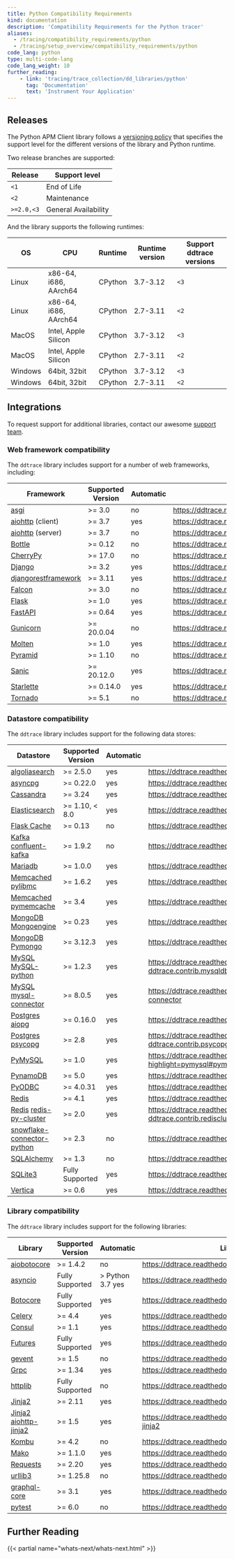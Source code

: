 ```yaml
---
title: Python Compatibility Requirements
kind: documentation
description: 'Compatibility Requirements for the Python tracer'
aliases:
  - /tracing/compatibility_requirements/python
  - /tracing/setup_overview/compatibility_requirements/python
code_lang: python
type: multi-code-lang
code_lang_weight: 10
further_reading:
    - link: 'tracing/trace_collection/dd_libraries/python'
      tag: 'Documentation'
      text: 'Instrument Your Application'
---
```


## Releases

The Python APM Client library follows a [versioning policy][1] that specifies the support level for the different versions of the library and Python runtime.

Two release branches are supported:

| Release    | Support level        |
|------------|----------------------|
| `<1`       | End of Life          |
| `<2`       | Maintenance          |
| `>=2.0,<3` | General Availability |

And the library supports the following runtimes:

| OS      | CPU                   | Runtime | Runtime version | Support ddtrace versions |
|---------|-----------------------|---------|-----------------|--------------------------|
| Linux   | x86-64, i686, AArch64 | CPython | 3.7-3.12        | `<3`                     |
| Linux   | x86-64, i686, AArch64 | CPython | 2.7-3.11        | `<2`                     |
| MacOS   | Intel, Apple Silicon  | CPython | 3.7-3.12        | `<3`                     |
| MacOS   | Intel, Apple Silicon  | CPython | 2.7-3.11        | `<2`                     |
| Windows | 64bit, 32bit          | CPython | 3.7-3.12        | `<3`                     |
| Windows | 64bit, 32bit          | CPython | 2.7-3.11        | `<2`                     |

## Integrations

To request support for additional libraries, contact our awesome [support team][2].

### Web framework compatibility

The `ddtrace` library includes support for a number of web frameworks, including:

| Framework                 | Supported Version | Automatic | Library Documentation                                              |
| ------------------------- | ----------------- | --------- |------------------------------------------------------------------ |
| [asgi][3]                 | >= 3.0            | no | https://ddtrace.readthedocs.io/en/stable/integrations.html#asgi    |
| [aiohttp][4] (client)     | >= 3.7            | yes | https://ddtrace.readthedocs.io/en/stable/integrations.html#aiohttp |
| [aiohttp][4] (server)     | >= 3.7            | no | https://ddtrace.readthedocs.io/en/stable/integrations.html#aiohttp |
| [Bottle][5]               | >= 0.12           | no | https://ddtrace.readthedocs.io/en/stable/integrations.html#bottle  |
| [CherryPy][6]             | >= 17.0           | no | https://ddtrace.readthedocs.io/en/stable/integrations.html#cherrypy|
| [Django][7]               | >= 3.2            | yes | https://ddtrace.readthedocs.io/en/stable/integrations.html#django  |
| [djangorestframework][7]  | >= 3.11           | yes | https://ddtrace.readthedocs.io/en/stable/integrations.html#django  |
| [Falcon][8]               | >= 3.0            | no | https://ddtrace.readthedocs.io/en/stable/integrations.html#falcon  |
| [Flask][9]                | >= 1.0            | yes | https://ddtrace.readthedocs.io/en/stable/integrations.html#flask   |
| [FastAPI][10]             | >= 0.64           | yes | https://ddtrace.readthedocs.io/en/stable/integrations.html#fastapi |
| [Gunicorn][61]            | >= 20.0.04        | no | https://ddtrace.readthedocs.io/en/stable/integrations.html#gunicorn |
| [Molten][11]              | >= 1.0            | yes | https://ddtrace.readthedocs.io/en/stable/integrations.html#molten  |
| [Pyramid][13]             | >= 1.10           | no | https://ddtrace.readthedocs.io/en/stable/integrations.html#pyramid |
| [Sanic][15]               | >= 20.12.0        | yes | https://ddtrace.readthedocs.io/en/stable/integrations.html#sanic   |
| [Starlette][16]           | >= 0.14.0         | yes | https://ddtrace.readthedocs.io/en/stable/integrations.html#starlette |
| [Tornado][17]             | >= 5.1            | no | https://ddtrace.readthedocs.io/en/stable/integrations.html#tornado |



### Datastore compatibility

The `ddtrace` library includes support for the following data stores:

| Datastore                         | Supported Version | Automatic |  Library Documentation                                                                         |
| ----------------------------      | ----------------- | --------- | --------------------------------------------------------------------------------------------- |
| [algoliasearch][18]               | >= 2.5.0          | yes | https://ddtrace.readthedocs.io/en/stable/integrations.html#algoliasearch                       |
| [asyncpg][19]                     | >= 0.22.0         | yes | https://ddtrace.readthedocs.io/en/stable/integrations.html#asyncpg                             |
| [Cassandra][20]                   | >= 3.24           | yes | https://ddtrace.readthedocs.io/en/stable/integrations.html#cassandra                           |
| [Elasticsearch][21]               | >= 1.10, < 8.0    | yes | https://ddtrace.readthedocs.io/en/stable/integrations.html#elasticsearch                       |
| [Flask Cache][22]                 | >= 0.13           | no | https://ddtrace.readthedocs.io/en/stable/integrations.html#flask-cache                         |
| [Kafka][64] [confluent-kafka][65] | >= 1.9.2          | no | https://ddtrace.readthedocs.io/en/stable/integrations.html#kafka|
| [Mariadb][23]                     | >= 1.0.0          | yes | https://ddtrace.readthedocs.io/en/stable/integrations.html#mariadb                             |
| [Memcached][24] [pylibmc][25]     | >= 1.6.2          | yes | https://ddtrace.readthedocs.io/en/stable/integrations.html#pylibmc                             |
| [Memcached][24] [pymemcache][26]  | >= 3.4            | yes | https://ddtrace.readthedocs.io/en/stable/integrations.html#pymemcache                          |
| [MongoDB][27] [Mongoengine][28]   | >= 0.23           | yes | https://ddtrace.readthedocs.io/en/stable/integrations.html#mongoengine                         |
| [MongoDB][27] [Pymongo][29]       | >= 3.12.3         | yes | https://ddtrace.readthedocs.io/en/stable/integrations.html#pymongo                             |
| [MySQL][30] [MySQL-python][31]    | >= 1.2.3          | yes | https://ddtrace.readthedocs.io/en/stable/integrations.html#module-ddtrace.contrib.mysqldb      |
| [MySQL][30] [mysql-connector][33] | >= 8.0.5          | yes | https://ddtrace.readthedocs.io/en/stable/integrations.html#mysql-connector                     |
| [Postgres][34] [aiopg][35]        | >= 0.16.0         | yes | https://ddtrace.readthedocs.io/en/stable/integrations.html#aiopg                               |
| [Postgres][34] [psycopg][36]      | >= 2.8            | yes | https://ddtrace.readthedocs.io/en/stable/integrations.html#module-ddtrace.contrib.psycopg      |
| [PyMySQL][37]                     | >= 1.0            | yes | https://ddtrace.readthedocs.io/en/stable/integrations.html?highlight=pymysql#pymysql |
| [PynamoDB][38]                    | >= 5.0            | yes | https://ddtrace.readthedocs.io/en/stable/integrations.html#pynamodb |
| [PyODBC][39]                      | >= 4.0.31         | yes | https://ddtrace.readthedocs.io/en/stable/integrations.html#pyodbc                               |
| [Redis][40]                       | >= 4.1            | yes | https://ddtrace.readthedocs.io/en/stable/integrations.html#redis                               |
| [Redis][40] [redis-py-cluster][41]| >= 2.0            | yes | https://ddtrace.readthedocs.io/en/stable/integrations.html#module-ddtrace.contrib.rediscluster |
| [snowflake-connector-python][62]  | >= 2.3            | no | https://ddtrace.readthedocs.io/en/stable/integrations.html#snowflake
| [SQLAlchemy][42]                  | >= 1.3            | no | https://ddtrace.readthedocs.io/en/stable/integrations.html#sqlalchemy                          |
| [SQLite3][43]                     | Fully Supported   | yes | https://ddtrace.readthedocs.io/en/stable/integrations.html#sqlite                              |
| [Vertica][44]                     | >= 0.6            | yes | https://ddtrace.readthedocs.io/en/stable/integrations.html#vertica                             |

### Library compatibility

The `ddtrace` library includes support for the following libraries:

| Library                           | Supported Version |  Automatic       | Library Documentation                                                    |
| -----------------                 | ----------------- | ---------------- | ------------------------------------------------------------------------ |
| [aiobotocore][45]                 | >= 1.4.2          | no | https://ddtrace.readthedocs.io/en/stable/integrations.html#aiobotocore |
| [asyncio][46]                     | Fully Supported   | > Python 3.7 yes | https://ddtrace.readthedocs.io/en/stable/integrations.html#asyncio     |
| [Botocore][47]                    | Fully Supported   | yes | https://ddtrace.readthedocs.io/en/stable/integrations.html#botocore    |
| [Celery][49]                      | >= 4.4            | yes | https://ddtrace.readthedocs.io/en/stable/integrations.html#celery      |
| [Consul][50]                      | >= 1.1            | yes | https://ddtrace.readthedocs.io/en/stable/integrations.html#consul      |
| [Futures][51]                     | Fully Supported   | yes | https://ddtrace.readthedocs.io/en/stable/integrations.html#futures     |
| [gevent][52]                      | >= 1.5            | no | https://ddtrace.readthedocs.io/en/stable/integrations.html#gevent      |
| [Grpc][53]                        | >= 1.34           | yes | https://ddtrace.readthedocs.io/en/stable/integrations.html#grpc        |
| [httplib][54]                     | Fully Supported   | no | https://ddtrace.readthedocs.io/en/stable/integrations.html#httplib     |
| [Jinja2][55]                      | >= 2.11           | yes | https://ddtrace.readthedocs.io/en/stable/integrations.html#jinja2      |
| [Jinja2][55] [aiohttp-jinja2][63] | >= 1.5            | yes | https://ddtrace.readthedocs.io/en/stable/integrations.html#aiohttp-jinja2      |
| [Kombu][56]                       | >= 4.2            | no | https://ddtrace.readthedocs.io/en/stable/integrations.html#kombu       |
| [Mako][57]                        | >= 1.1.0          | yes | https://ddtrace.readthedocs.io/en/stable/integrations.html#mako        |
| [Requests][58]                    | >= 2.20           | yes | https://ddtrace.readthedocs.io/en/stable/integrations.html#requests    |
| [urllib3][59]                     | >= 1.25.8         | no | https://ddtrace.readthedocs.io/en/stable/integrations.html#urllib3     |
| [graphql-core][60]                | >= 3.1            | yes | https://ddtrace.readthedocs.io/en/stable/integrations.html#graphql |
| [pytest][14]                      | >= 6.0            | no | https://ddtrace.readthedocs.io/en/stable/integrations.html#pytest  |

## Further Reading

{{< partial name="whats-next/whats-next.html" >}}


[1]: https://ddtrace.readthedocs.io/en/stable/versioning.html
[2]: /help
[3]: http://asgi.readthedocs.io/
[4]: https://aiohttp.readthedocs.io
[5]: https://bottlepy.org
[6]: https://cherrypy.org/
[7]: https://www.djangoproject.com
[8]: https://falconframework.org
[9]: http://flask.pocoo.org
[10]: https://fastapi.tiangolo.com/
[11]: https://moltenframework.com
[12]: http://pylonsproject.org
[13]: https://trypyramid.com
[14]: https://docs.pytest.org/en/stable/
[15]: https://sanic.readthedocs.io/en/latest/
[16]: https://www.starlette.io/
[17]: http://www.tornadoweb.org
[18]: https://www.algolia.com/doc/
[19]: https://magicstack.github.io/asyncpg/
[20]: https://cassandra.apache.org
[21]: https://www.elastic.co/products/elasticsearch
[22]: https://pythonhosted.org/Flask-Cache
[23]: https://mariadb-corporation.github.io/mariadb-connector-python/index.html
[24]: https://memcached.org
[25]: http://sendapatch.se/projects/pylibmc
[26]: https://pymemcache.readthedocs.io
[27]: https://www.mongodb.com/what-is-mongodb
[28]: http://mongoengine.org
[29]: https://api.mongodb.com/python/current
[30]: https://www.mysql.com
[31]: https://pypi.org/project/MySQL-python
[32]: https://pypi.org/project/mysqlclient
[33]: https://dev.mysql.com/doc/connector-python/en/
[34]: https://www.postgresql.org
[35]: https://aiopg.readthedocs.io
[36]: http://initd.org/psycopg
[37]: https://pypi.org/project/PyMySQL/
[38]: https://pynamodb.readthedocs.io/en/latest/
[39]: https://pypi.org/project/pyodbc/
[40]: https://redis.io
[41]: https://redis-py-cluster.readthedocs.io
[42]: https://www.sqlalchemy.org
[43]: https://www.sqlite.org
[44]: https://www.vertica.com
[45]: https://pypi.org/project/aiobotocore/
[46]: https://docs.python.org/3/library/asyncio.html
[47]: https://pypi.org/project/botocore/
[48]: http://docs.pythonboto.org/en/latest
[49]: http://www.celeryproject.org
[50]: https://python-consul.readthedocs.io/en/latest/
[51]: https://docs.python.org/3/library/concurrent.futures.html
[52]: http://www.gevent.org
[53]: https://grpc.io
[54]: https://docs.python.org/2/library/httplib.html
[55]: http://jinja.pocoo.org
[56]: https://kombu.readthedocs.io/en/latest
[57]: https://www.makotemplates.org
[58]: https://requests.readthedocs.io/en/master/
[59]: https://urllib3.readthedocs.io/en/stable/
[60]: https://graphql-core-3.readthedocs.io/en/latest/intro.html
[61]: https://gunicorn.org/
[62]: https://snowflake.com/
[63]: https://pypi.org/project/aiohttp-jinja2/
[64]: https://kafka.apache.org/
[65]: https://pypi.org/project/confluent-kafka/
